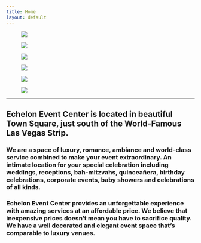 ```yaml
---
title: Home
layout: default
---
```


<style>
  .tiles-container {
    display: grid;
    gap: 10px;
    grid-template-columns: repeat(auto-fill, minmax(300px, 1fr));
    grid-template-rows: masonry;
  }
</style>

<div class="masonry-with-columns">
  <figure>
    <img src="https://picsum.photos/300">
  </figure>
  <figure>
    <img src="https://picsum.photos/300">
  </figure>
  <figure>
    <img src="https://picsum.photos/600/300">
  </figure>
  <figure>
    <img src="https://picsum.photos/300/600">
  </figure>
  <figure>
    <img src="https://picsum.photos/300">
  </figure>
  <figure>
    <img src="https://picsum.photos/900/300">
  </figure>
</div>
<hr>
<div class="container">
  <h2 class="is-size-4" >Echelon Event Center is located in beautiful Town Square, just south of the World-Famous Las Vegas Strip.</h2>
    <h3>We are a space of luxury, romance, ambiance and world-class service combined to make your event extraordinary. An intimate location for your special celebration including weddings, receptions, bah-mitzvahs, quinceañera, birthday celebrations, corporate events, baby showers and celebrations of all kinds.</h3>
    <h3>Echelon Event Center provides an unforgettable experience with amazing services at an affordable price.  We believe that inexpensive prices doesn’t mean you have to sacrifice quality.  We have a well decorated and elegant event space that’s comparable to luxury venues.</h3>
</div>
